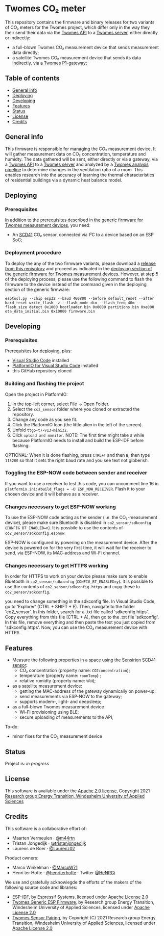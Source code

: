# Twomes CO₂ meter
This repository contains the firmware and binary releases for two variants of CO₂ meters for the Twomes project, which differ only in the way they their send their data via the [Twomes API](https://github.com/energietransitie/twomes-backoffice-api) to a [Twomes server](https://github.com/energietransitie/twomes-backoffice-server), either directly or indirectly:
* a full-blown Twomes CO₂ measurement device that sends measurement data directly;
* a satellite Twomes CO₂ measurement device that sends its data indirectly, via a [Twomes P1-gateway](https://github.com/energietransitie/twomes-p1-port-logger-gateway);

## Table of contents
* [General info](#general-info)
* [Deploying](#deploying)
* [Developing](#developing) 
* [Features](#features)
* [Status](#status)
* [License](#license)
* [Credits](#credits)

## General info
This firmware is responsible for managing the CO₂ measurement device. It will gather measurement data on CO₂ concentration, temperature and humidty. 
The data gathered will be sent, either directly or via a gateway, via a [Twomes API](https://github.com/energietransitie/twomes-backoffice-api) to a [Twomes server](https://github.com/energietransitie/twomes-backoffice-server) and analyzed by a [Twomes analysis pipeline](https://github.com/energietransitie/twomes-analysis-pipeline) to determine changes in the ventilation ratio of a room. This enables research into the accuracy of learning the thermal characteristics of residential buildings via a dynamic heat balance model.

## Deploying

### Prerequisites
In addition to the [prerequisites described in the generic firmware for Twomes measurement devices](https://github.com/energietransitie/twomes-generic-esp-firmware#prerequisites), you need:
*   An [SCD41](https://www.sensirion.com/en/environmental-sensors/carbon-dioxide-sensors/carbon-dioxide-sensor-scd4x/) CO₂ sensor, connected via I²C to a device based on an ESP SoC;

### Deployment procedure
To deploy the any of the two firmware variants, please download a [release from this repisotory](https://github.com/energietransitie/twomes-co_2-sensor/releases) and proceed as indicated in the [deploying section of the generic firmware for Twomes measurement devices](https://github.com/energietransitie/twomes-generic-esp-firmware#deploying). However, at step 5 of the deploying process, please use the following command to flash the firmware to the device instead of the command given in the deploying section of the generic firmware:

`esptool.py --chip esp32 --baud 460800 --before default_reset --after hard_reset write_flash -z --flash_mode dio --flash_freq 40m --flash_size detect 0x1000 bootloader.bin 0x8000 partitions.bin 0xe000 ota_data_initial.bin 0x10000 firmware.bin`

## Developing

### Prerequisites
Prerequisites for [deploying](#deploying), plus:
*	[Visual Studio Code](https://code.visualstudio.com/download) installed
*	[PlatformIO for Visual Studio Code](https://platformio.org/install/ide?install=vscode) installed
*	this GitHub repository cloned

### Building and flashing the project
Open the project in PlatformIO:
  1. In the top-left corner, select File -> Open Folder.
  2. Select the `co2_sensor` folder where you cloned or extracted the repository.
  3. Change any code as you see fit.
  4. Click the PlatformIO Icon (the little alien in the left of the screen).
  5. Unfold `ttgo-t7-v13-mini32`.
  6. Click `upload and monitor`. 
NOTE: The first time might take a while because PlatformIO needs to install and build the ESP-IDF before flashing.

OPTIONAL: When it is done flashing, press `CTRL+T` and then `B`, then type `115200` so that it sets the right baud rate and you see text not gibberish.

### Toggling the ESP-NOW code between sender and receiver
If you want to use a receiver to test this code, you can uncomment line 16 in `platformio.ini`: `#build_flags = -D ESP_NOW_RECEIVER`. Flash it to your chosen device and it will behave as a receiver.

### Changes necessary to get ESP-NOW working
To use the ESP-NOW code acting as the sender (i.e. the CO₂-measurement device), please make sure Bluetooth is disabled in `co2_sensor/sdkconfig` (`CONFIG_BT_ENABLED=n`). It is possbile to use the contents of `co2_sensor/sdkconfig.espnow`. 

ESP-NOW is configured by powering on the measurement device. After the device is powered on for the very first time, it will wait for the receiver to send, via ESP-NOW, its MAC-address and Wi-Fi channel. 

### Changes necessary to get HTTPS working
In order for HTTPS to work on your device please make sure to enable Bluetooth in `co2_sensor/sdkconfig` (`CONFIG_BT_ENABLED=y`). It is possible to use the contents of `co2_sensor/sdkconfig.https` and copy these to `co2_sensor/sdkconfig`.

you need to change something in the sdkconfig file.
In Visual Studio Code, go to 'Explorer' (CTRL + SHIFT + E). Then, navigate to the folder 'co2_sensor'. In this folder, search for a .txt file called 'sdkconfig.https'. Copy everything from this file (CTRL + A), then go to the .txt file 'sdkconfig'. In this file, remove everything and then paste the text you just copied from 'sdkconfig.https'. Now, you can use the CO₂ measurement device with HTTPS.

## Features
* Measure the following properties in a space using the [Sensirion SCD41 sensor](https://www.sensirion.com/en/environmental-sensors/carbon-dioxide-sensors/carbon-dioxide-sensor-scd4x/): 
  * CO₂ concentration (property name: `CO2concentration`);
  * temperature (property name: `roomTemp`) ;
  * relative rumidty (property name: `%RH`);
* as a satellite measurement device:
  * getting the MAC-address of the gateway dynamically on power-up;
  * send measurements via ESP-NOW to the gateway;
  * supports modem-, light- and deepsleep;
* as a full-blown Twomes measurement device 
  * Wi-Fi provisioning using BLE;
  * secure uploading of measurements to the API;

To-do:
* minor fixes for the CO₂ measurement device

## Status
Project is: _in progress_

## License
This software is available under the [Apache 2.0 license](./LICENSE), Copyright 2021 [Research group Energy Transition, Windesheim University of Applied Sciences](https://windesheim.nl/energietransitie) 

## Credits
This software is a collaborative effort of:
* Maarten Vermeulen · [@m44rtn](https://github.com/m44rtn)
* Tristan Jongedijk · [@tristanjongedijk](https://github.com/tristanjongedijk)
* Laurens de Boer · [@Laurenz02](https://github.com/Laurenz02)

Product owners:
* Marco Winkelman · [@MarcoW71](https://github.com/MarcoW71)
* Henri ter Hofte · [@henriterhofte](https://github.com/henriterhofte) · Twitter [@HeNRGi](https://twitter.com/HeNRGi)

We use and gratefully acknowlegde the efforts of the makers of the following source code and libraries:
* [ESP-IDF](https://github.com/espressif/esp-idf), by Espressif Systems, licensed under [Apache License 2.0](https://github.com/espressif/esp-idf/blob/9d34a1cd42f6f63b3c699c3fe8ec7216dd56f36a/LICENSE)
* [Twomes Generic ESP Firmware](https://github.com/energietransitie/twomes-generic-esp-firmware), by Research group Energy Transition, Windesheim University of Applied Sciences, licensed under [Apache License 2.0](https://github.com/energietransitie/twomes-generic-esp-firmware/blob/b17f346d78ac7dde6f2dff6b5e7639e98d55c348/LICENSE.md)
* [Twomes Sensor Pairing](https://github.com/energietransitie/twomes-temp-monitor/blob/97c9b54c33c2031c82f80bd55b47af8e185d1a9a/src/twomes_sensor_pairing.h), by Copyright (C) 2021 Research group Energy Transition, Windesheim University of Applied Sciences, licensed under [Apache License 2.0](https://github.com/energietransitie/twomes-temp-monitor/blob/97c9b54c33c2031c82f80bd55b47af8e185d1a9a/LICENSE)

